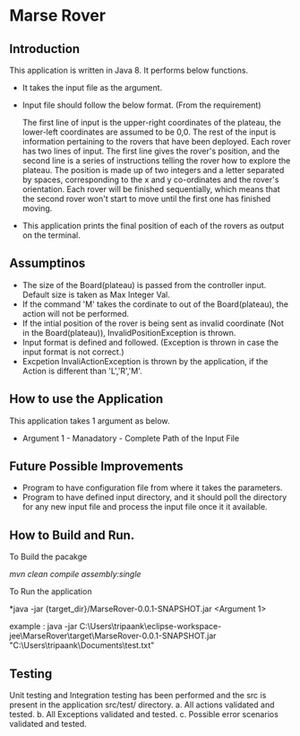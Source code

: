 # Marse Rover

## Introduction

This application is written in Java 8. It performs below functions.

* It takes the input file as the argument.
* Input file should follow the below format. (From the requirement)
      
    The first line of input is the upper-right coordinates of the plateau, the lower-left coordinates are assumed to be 0,0. The rest of the input is information pertaining to the rovers that have been deployed.  Each rover has two lines of input.  The first line gives the rover's position, and the second line is a series of instructions telling the rover how to explore the plateau. The position is made up of two integers and a letter separated by spaces, corresponding to the x and y co-ordinates and the rover's orientation. Each rover will be finished sequentially, which means that the second rover won't start to move until the first one has finished moving.
      
* This application prints the final position of each of the rovers as output on the terminal.

## Assumptinos

* The size of the Board(plateau) is passed from the controller input. Default size is taken as Max Integer Val.
* If the command 'M' takes the cordinate to out of the Board(plateau), the action will not be performed.
* If the intial position of the rover is being sent as invalid coordinate (Not in the Board(plateau)), InvalidPositionException is thrown.
* Input format is defined and followed. (Exception is thrown in case the input format is not correct.)
* Excpetion InvaliActionException is thrown by the application, if the Action is different than 'L','R','M'.

## How to use the Application

This application takes 1 argument as below.

* Argument 1 - Manadatory - Complete Path of the Input File

## Future Possible Improvements 
* Program to have configuration file from where it takes the parameters.
* Program to have defined input directory, and it should poll the directory for any new input file and process the input file once it it available.


## How to Build and Run.

To Build the pacakge 

*mvn clean compile assembly:single*

To Run the application

*java -jar {target_dir}/MarseRover-0.0.1-SNAPSHOT.jar <Argument 1> 

  example : 
  java -jar C:\Users\tripaank\eclipse-workspace-jee\MarseRover\target\MarseRover-0.0.1-SNAPSHOT.jar "C:\\Users\\tripaank\\Documents\\test.txt"

## Testing 

Unit testing and Integration testing has been performed and the src is present in the application src/test/ directory.
  a. All actions validated and tested.
  b. All Exceptions validated and tested.
  c. Possible error scenarios validated and tested.

  



